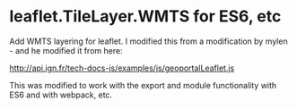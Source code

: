 leaflet.TileLayer.WMTS for ES6, etc
======================

Add WMTS layering for leaflet. I modified this from a modification by mylen - and he modified it from here:

http://api.ign.fr/tech-docs-js/examples/js/geoportalLeaflet.js

This was modified to work with the export and module functionality with ES6 and with webpack, etc.
